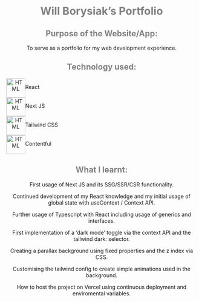 <div>
 
<h1 style="color: grey" align="center">Will Borysiak’s Portfolio</h1>
 
<h2 style="color: grey" align="center">Purpose of the Website/App:</h2>
 
<p align="center">To serve as a portfolio for my web development experience.<p>
 
<h2 style="color: grey" align="center">Technology used:</h2>
 
<div align="center">
  <div style="display: flex; flex-direction: row">
    <img align="center" src="https://symbols.getvecta.com/stencil_94/22_react-icon.e55e75bd2e.svg" alt="HTML" height="50"/>
    <p align="center">React</p>
 </div>
</div>
   
<div align="center">
  <div style="display: flex; flex-direction: row">
    <img align="center" src="https://upload.wikimedia.org/wikipedia/commons/8/8e/Nextjs-logo.svg" alt="HTML" height="50"/>
    <p align="center">Next JS</p>
  </div>
</div>
   
 <div align="center">
  <div style="display: flex; flex-direction: row">
    <img align="center" src="https://symbols.getvecta.com/stencil_97/3_tailwind-css-icon.5009c3dbea.svg" alt="HTML" height="50"/>
    <p align="center">Tailwind CSS</p>
  </div>
</div>

<div align="center">
  <div style="display: flex; flex-direction: row">
    <img align="center" src="https://seeklogo.com/images/C/contentful-logo-C395C545BF-seeklogo.com.png" alt="HTML" height="50"/>
    <p align="center">Contentful</p>
  </div>
</div>
 
  
<h2 style="color: grey" align="center">What I learnt:</h2>
 
 <p align="center">First usage of Next JS and its SSG/SSR/CSR functionality.</p>
<p align="center">Continued development of my React knowledge and my initial usage of global state with useContext / Context API.</p>
<p align="center">Further usage of Typescript with React including usage of generics and interfaces.</p>
<p align="center">First implementation of a ‘dark mode’ toggle via the context API and the tailwind dark: selector.</p>
<p align="center">Creating a parallax background using fixed properties and the z index via CSS.</p>
<p align="center">Customising the tailwind config to create simple animations used in the background.</p>
<p align="center">How to host the project on Vercel using continuous deployment and enviromental variables.</p>
 
</div>
